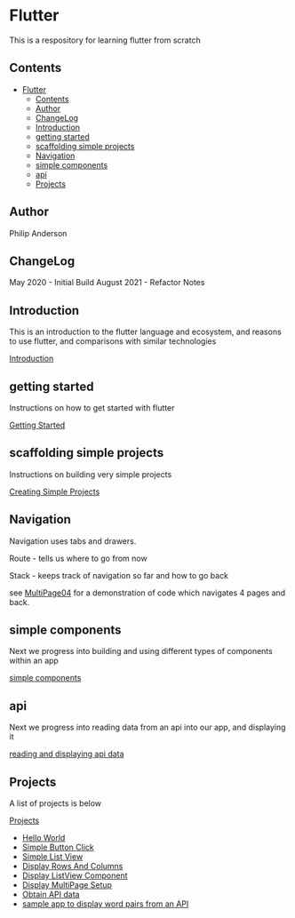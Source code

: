 # Flutter

This is a respository for learning flutter from scratch
## Contents

- [Flutter](#flutter)
  - [Contents](#contents)
  - [Author](#author)
  - [ChangeLog](#changelog)
  - [Introduction](#introduction)
  - [getting started](#getting-started)
  - [scaffolding simple projects](#scaffolding-simple-projects)
  - [Navigation](#navigation)
  - [simple components](#simple-components)
  - [api](#api)
  - [Projects](#projects)


## Author

Philip Anderson 

## ChangeLog

May 2020 - Initial Build
August 2021 - Refactor Notes


## Introduction

This is an introduction to the flutter language and ecosystem, and reasons to use flutter, and comparisons with similar technologies

[Introduction](notes/introduction.md)


## getting started

Instructions on how to get started with flutter

[Getting Started](notes/getting-started.md)

## scaffolding simple projects

Instructions on building very simple projects

[Creating Simple Projects](notes/creating-simple-projects.md)

## Navigation

Navigation uses tabs and drawers.

Route - tells us where to go from now

Stack - keeps track of navigation so far and how to go back

see [MultiPage04](Projects/MultiPage04) for a demonstration of code which navigates 4 pages and back.


## simple components 

Next we progress into building and using different types of components within an app

[simple components](notes/components.md)

## api

Next we progress into reading data from an api into our app, and displaying it

[reading and displaying api data](notes/api.md)

## Projects

A list of projects is below

[Projects](Projects)
- [Hello World](projects/HelloWorld)
- [Simple Button Click](projects/ButtonClick01)
- [Simple List View](projects/ListView01)
- [Display Rows And Columns](projects/RowsAndColumns01)
- [Display ListView Component](projects/ListView01)
- [Display MultiPage Setup](projects/MultiPage01)
- [Obtain API data](projects/API01)
- [sample app to display word pairs from an API](projects/WordPair01)
